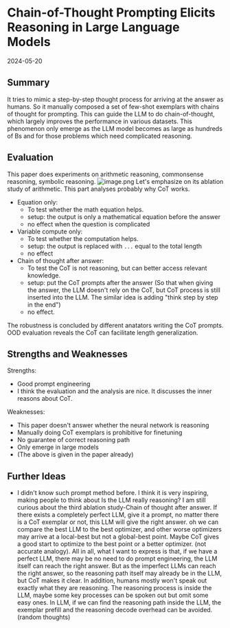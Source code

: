 # Chain-of-Thought Prompting Elicits Reasoning in Large Language Models
2024-05-20
## Summary
It tries to mimic a step-by-step thought process for arriving at the answer as humans. So it manually composed a set of few-shot exemplars with chains of thought for prompting. This can guide the LLM to do chain-of-thought, which largely improves the performance in various datasets. This phenomenon only emerge as the LLM model becomes as large as hundreds of Bs and for those problems which need complicated reasoning.
## Evaluation
This paper does experiments on arithmetic reasoning, commonsense reasoning, symbolic reasoning.
![image.png](https://s2.loli.net/2024/05/21/2BQKMO1UjhZIdTa.png)
Let's emphasize on its ablation study of arithmetic. This part analyses probably why CoT works.
- Equation only:
	- To test whether the math equation helps.
	- setup: the output is only a mathematical equation before the answer
	- no effect when the question is complicated
- Variable compute only:
	- To test whether the computation helps.
	- setup: the output is replaced with `...` equal to the total length
	- no effect
- Chain of thought after answer:
	- To test the CoT is not reasoning, but can better access relevant knowledge.
	- setup: put the CoT prompts after the answer (So that when giving the answer, the LLM doesn't rely on the CoT, but CoT process is still inserted into the LLM. The similar idea is adding "think step by step in the end")
	- no effect.

The robustness is concluded by different anatators writing the CoT prompts.
OOD evaluation reveals the CoT can facilitate length generalization.
## Strengths and Weaknesses
Strengths:
- Good prompt engineering
- I think the evaluation and the analysis are nice. It discusses the inner reasons about CoT.

Weaknesses:
- This paper doesn't answer whether the neural network is reasoning
- Manually doing CoT exemplars is prohibitive for finetuning
- No guarantee of correct reasoning path
- Only emerge in large models
- (The above is given in the paper already)
## Further Ideas
- I didn't know such prompt method before. I think it is very inspiring, making people to  think about Is the LLM really reasoning? I am still curious about the third ablation study-Chain of thought after answer. If there exists a completely perfect LLM, give it a prompt, no matter there is a CoT exemplar or not, this LLM will give the right answer. oh we can compare the best LLM to the best optimizer, and other worse optimizers may arrive at a local-best but not a global-best point. Maybe CoT gives a good start to optimize to the best point or a better optimizer. (not accurate analogy). All in all, what I want to express is that, if we have a perfect LLM, there may be no need to do prompt engineering, the LLM itself can reach the right answer. But as the imperfect LLMs can reach the right answer, so the reasoning path itself may already be in the LLM, but CoT makes it clear. In addition, humans mostly won't speak out exactly what they are reasoning. The reasoning process is inside the LLM, maybe some key processes can be spoken out but omit some easy ones. In LLM, if we can find the reasoning path inside the LLM, the exemplar prefill and the reasoning decode overhead can be avoided. (random thoughts)
